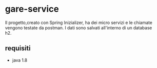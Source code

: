 # gare-service
Il progetto,creato con Spring Inizializer, ha dei micro servizi e le chiamate vengono testate da postman.
I dati sono salvati all'interno di un database h2.

## requisiti
- java 1.8
